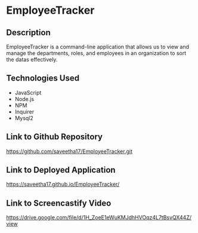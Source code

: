 # EmployeeTracker


## Description

EmployeeTracker is a command-line application that allows us to view and manage the departments, roles, and employees in an organization to sort the datas effectively.


## Technologies Used

* JavaScript
* Node.js
* NPM
* Inquirer
* Mysql2



## Link to Github Repository

https://github.com/saveetha17/EmployeeTracker.git

## Link to Deployed Application

https://saveetha17.github.io/EmployeeTracker/

## Link to Screencastify Video

https://drive.google.com/file/d/1H_ZoeE1eWuKMJdhHVOqz4L7tBsvQX44Z/view
